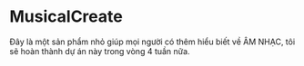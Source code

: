 # MusicalCreate
 

Đây là một sản phẩm nhỏ giúp mọi người có thêm hiểu biết về ÂM NHẠC, tôi sẽ hoàn thành dự án này trong vòng 4 tuần nữa.